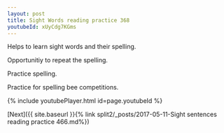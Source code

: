 ```yaml
---
layout: post
title: Sight Words reading practice 368
youtubeId: xUyCdg7KGms
---
```

 
 
Helps to learn sight words and their spelling.

Opportunitiy to repeat the spelling. 

Practice spelling. 
 
Practice for spelling bee competitions. 
 
{% include youtubePlayer.html id=page.youtubeId %}
 
 

[Next]({{ site.baseurl }}{% link  split2/_posts/2017-05-11-Sight sentences reading practice 466.md%})
 
